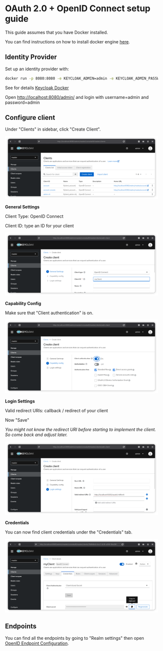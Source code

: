 # OAuth 2.0 + OpenID Connect setup guide

This guide assumes that you have Docker installed.

You can find instructions on how to install docker engine
[here](https://docs.docker.com/engine/install/).

## Identity Provider

Set up an identity provider with:

```sh
docker run -p 8080:8080 -e KEYCLOAK_ADMIN=admin -e KEYCLOAK_ADMIN_PASSWORD=admin quay.io/keycloak/keycloak:21.1.0 start-dev
```

See for details [Keycloak Docker](https://www.keycloak.org/getting-started/getting-started-docker)

Open [http://localhost:8080/admin/](http://localhost:8080/admin/) and login with username=admin and password=admin

## Configure client

Under "Clients" in sidebar, click "Create Client".

![Keycloak clients](./keycloak-clients.png)

**General Settings**

Client Type: OpenID Connect

Client ID: type an ID for your client

![Keycloak client General settings](./keycloak-client-settings.png)

**Capability Config**

Make sure that "Client authentication" is on.

![Keycloak client Capability](./keycloak-client-capability.png)

**Login Settings**

Valid redirect URIs: callback / redirect of your client

Now "Save"

_You might not know the redirect URI before starting to implement the client.
So come back and adjust later._

![Keycloak client Login settings](./keycloak-client-login-settings.png)

**Credentials**

You can now find client credentials under the "Credentials" tab.

![Keycloak client secret](./keycloak-client-secret.png)

## Endpoints

You can find all the endpoints by going to "Realm settings" then open [OpenID Endpoint Configuration](http://localhost:8080/realms/master/.well-known/openid-configuration).
